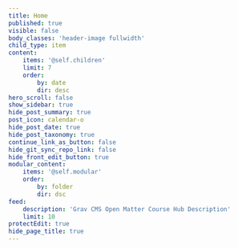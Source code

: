 ```yaml
---
title: Home
published: true
visible: false
body_classes: 'header-image fullwidth'
child_type: item
content:
    items: '@self.children'
    limit: 7
    order:
        by: date
        dir: desc
hero_scroll: false
show_sidebar: true
hide_post_summary: true
post_icon: calendar-o
hide_post_date: true
hide_post_taxonomy: true
continue_link_as_button: false
hide_git_sync_repo_link: false
hide_front_edit_button: true
modular_content:
    items: '@self.modular'
    order:
        by: folder
        dir: dsc
feed:
    description: 'Grav CMS Open Matter Course Hub Description'
    limit: 10
protectEdit: true
hide_page_title: true
---
```

